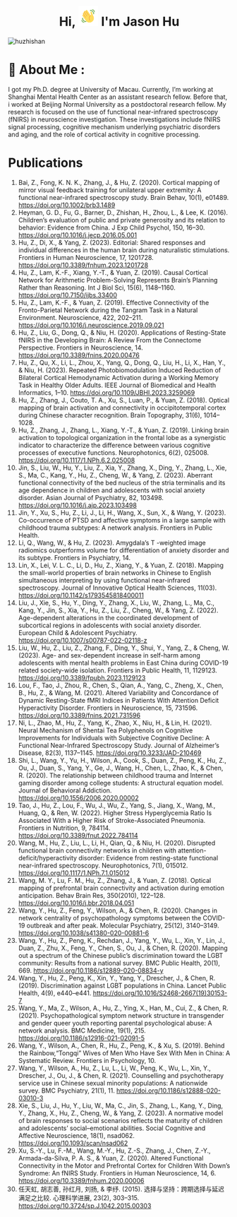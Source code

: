 <h1 align="center"> Hi, <img src="https://github.com/huzhishan/imgs/blob/main/gif/wave.gif" 
         alt="Waving hand animated gif"
         height="45"
         width="45" /> I'm Jason Hu</h1>

<p align="left"> <img src="https://komarev.com/ghpvc/?username=huzhishan&label=Views&color=blue&style=plastic&style=for-the-badge" alt="huzhishan" /> </p>

# 💫 About Me :
I got my Ph.D. degree at University of Macau.
Currently, I’m working at Shanghai Mental Health Center as an assistant research fellow. 
Before that, i worked at Beijing Normal University as a postdoctoral research fellow.
My research is focused on the use of functional near-infrared spectroscopy (fNIRS) in neuroscience investigation.
These investigations include fNIRS signal processing, cognitive mechanism underlying psychiatric disorders and aging, and the role of cortical activity in cognitive processing.

# Publications
1.	Bai, Z., Fong, K. N. K., Zhang, J., & Hu, Z. (2020). Cortical mapping of mirror visual feedback training for unilateral upper extremity: A functional near-infrared spectroscopy study. Brain Behav, 10(1), e01489. https://doi.org/10.1002/brb3.1489
2.	Heyman, G. D., Fu, G., Barner, D., Zhishan, H., Zhou, L., & Lee, K. (2016). Children’s evaluation of public and private generosity and its relation to behavior: Evidence from China. J Exp Child Psychol, 150, 16–30. https://doi.org/10.1016/j.jecp.2016.05.001
3.	Hu, Z., Di, X., & Yang, Z. (2023). Editorial: Shared responses and individual differences in the human brain during naturalistic stimulations. Frontiers in Human Neuroscience, 17, 1201728. https://doi.org/10.3389/fnhum.2023.1201728
4.	Hu, Z., Lam, K.-F., Xiang, Y.-T., & Yuan, Z. (2019). Causal Cortical Network for Arithmetic Problem-Solving Represents Brain’s Planning Rather than Reasoning. Int J Biol Sci, 15(6), 1148–1160. https://doi.org/10.7150/ijbs.33400
5.	Hu, Z., Lam, K.-F., & Yuan, Z. (2019). Effective Connectivity of the Fronto-Parietal Network during the Tangram Task in a Natural Environment. Neuroscience, 422, 202–211. https://doi.org/10.1016/j.neuroscience.2019.09.021
6.	Hu, Z., Liu, G., Dong, Q., & Niu, H. (2020). Applications of Resting-State fNIRS in the Developing Brain: A Review From the Connectome Perspective. Frontiers in Neuroscience, 14. https://doi.org/10.3389/fnins.2020.00476
7.	Hu, Z., Qu, X., Li, L., Zhou, X., Yang, Q., Dong, Q., Liu, H., Li, X., Han, Y., & Niu, H. (2023). Repeated Photobiomodulation Induced Reduction of Bilateral Cortical Hemodynamic Activation during a Working Memory Task in Healthy Older Adults. IEEE Journal of Biomedical and Health Informatics, 1–10. https://doi.org/10.1109/JBHI.2023.3259069
8.	Hu, Z., Zhang, J., Couto, T. A., Xu, S., Luan, P., & Yuan, Z. (2018). Optical mapping of brain activation and connectivity in occipitotemporal cortex during Chinese character recognition. Brain Topography, 31(6), 1014–1028.
9.	Hu, Z., Zhang, J., Zhang, L., Xiang, Y.-T., & Yuan, Z. (2019). Linking brain activation to topological organization in the frontal lobe as a synergistic indicator to characterize the difference between various cognitive processes of executive functions. Neurophotonics, 6(2), 025008. https://doi.org/10.1117/1.NPh.6.2.025008
10.	Jin, S., Liu, W., Hu, Y., Liu, Z., Xia, Y., Zhang, X., Ding, Y., Zhang, L., Xie, S., Ma, C., Kang, Y., Hu, Z., Cheng, W., & Yang, Z. (2023). Aberrant functional connectivity of the bed nucleus of the stria terminalis and its age dependence in children and adolescents with social anxiety disorder. Asian Journal of Psychiatry, 82, 103498. https://doi.org/10.1016/j.ajp.2023.103498
11.	Jin, Y., Xu, S., Hu, Z., Li, J., Li, H., Wang, X., Sun, X., & Wang, Y. (2023). Co-occurrence of PTSD and affective symptoms in a large sample with childhood trauma subtypes: A network analysis. Frontiers in Public Health.
12.	Li, Q., Wang, W., & Hu, Z. (2023). Amygdala’s T -weighted image radiomics outperforms volume for differentiation of anxiety disorder and its subtype. Frontiers in Psychiatry, 14.
13.	Lin, X., Lei, V. L. C., Li, D., Hu, Z., Xiang, Y., & Yuan, Z. (2018). Mapping the small-world properties of brain networks in Chinese to English simultaneous interpreting by using functional near-infrared spectroscopy. Journal of Innovative Optical Health Sciences, 11(03). https://doi.org/10.1142/s1793545818400011
14.	Liu, J., Xie, S., Hu, Y., Ding, Y., Zhang, X., Liu, W., Zhang, L., Ma, C., Kang, Y., Jin, S., Xia, Y., Hu, Z., Liu, Z., Cheng, W., & Yang, Z. (2022). Age-dependent alterations in the coordinated development of subcortical regions in adolescents with social anxiety disorder. European Child & Adolescent Psychiatry. https://doi.org/10.1007/s00787-022-02118-z
15.	Liu, W., Hu, Z., Liu, Z., Zhang, F., Ding, Y., Shui, Y., Yang, Z., & Cheng, W. (2023). Age- and sex-dependent increase in self-harm among adolescents with mental health problems in East China during COVID-19 related society-wide isolation. Frontiers in Public Health, 11, 1129123. https://doi.org/10.3389/fpubh.2023.1129123
16.	Lou, F., Tao, J., Zhou, R., Chen, S., Qian, A., Yang, C., Zheng, X., Chen, B., Hu, Z., & Wang, M. (2021). Altered Variability and Concordance of Dynamic Resting-State fMRI Indices in Patients With Attention Deficit Hyperactivity Disorder. Frontiers in Neuroscience, 15, 731596. https://doi.org/10.3389/fnins.2021.731596
17.	Ni, L., Zhao, M., Hu, Z., Yang, K., Zhao, X., Niu, H., & Lin, H. (2021). Neural Mechanism of Shentai Tea Polyphenols on Cognitive Improvements for Individuals with Subjective Cognitive Decline: A Functional Near-Infrared Spectroscopy Study. Journal of Alzheimer’s Disease, 82(3), 1137–1145. https://doi.org/10.3233/JAD-210469
18.	Shi, L., Wang, Y., Yu, H., Wilson, A., Cook, S., Duan, Z., Peng, K., Hu, Z., Ou, J., Duan, S., Yang, Y., Ge, J., Wang, H., Chen, L., Zhao, K., & Chen, R. (2020). The relationship between childhood trauma and Internet gaming disorder among college students: A structural equation model. Journal of Behavioral Addiction. https://doi.org/10.1556/2006.2020.00002
19.	Tao, J., Hu, Z., Lou, F., Wu, J., Wu, Z., Yang, S., Jiang, X., Wang, M., Huang, Q., & Ren, W. (2022). Higher Stress Hyperglycemia Ratio Is Associated With a Higher Risk of Stroke-Associated Pneumonia. Frontiers in Nutrition, 9, 784114. https://doi.org/10.3389/fnut.2022.784114
20.	Wang, M., Hu, Z., Liu, L., Li, H., Qian, Q., & Niu, H. (2020). Disrupted functional brain connectivity networks in children with attention-deficit/hyperactivity disorder: Evidence from resting-state functional near-infrared spectroscopy. Neurophotonics, 7(1), 015012. https://doi.org/10.1117/1.NPh.7.1.015012
21.	Wang, M. Y., Lu, F. M., Hu, Z., Zhang, J., & Yuan, Z. (2018). Optical mapping of prefrontal brain connectivity and activation during emotion anticipation. Behav Brain Res, 350(2010), 122–128. https://doi.org/10.1016/j.bbr.2018.04.051
22.	Wang, Y., Hu, Z., Feng, Y., Wilson, A., & Chen, R. (2020). Changes in network centrality of psychopathology symptoms between the COVID-19 outbreak and after peak. Molecular Psychiatry, 25(12), 3140–3149. https://doi.org/10.1038/s41380-020-00881-6
23.	Wang, Y., Hu, Z., Peng, K., Rechdan, J., Yang, Y., Wu, L., Xin, Y., Lin, J., Duan, Z., Zhu, X., Feng, Y., Chen, S., Ou, J., & Chen, R. (2020). Mapping out a spectrum of the Chinese public’s discrimination toward the LGBT community: Results from a national survey. BMC Public Health, 20(1), 669. https://doi.org/10.1186/s12889-020-08834-y
24.	Wang, Y., Hu, Z., Peng, K., Xin, Y., Yang, Y., Drescher, J., & Chen, R. (2019). Discrimination against LGBT populations in China. Lancet Public Health, 4(9), e440–e441. https://doi.org/10.1016/S2468-2667(19)30153-7
25.	Wang, Y., Ma, Z., Wilson, A., Hu, Z., Ying, X., Han, M., Cui, Z., & Chen, R. (2021). Psychopathological symptom network structure in transgender and gender queer youth reporting parental psychological abuse: A network analysis. BMC Medicine, 19(1), 215. https://doi.org/10.1186/s12916-021-02091-5
26.	Wang, Y., Wilson, A., Chen, R., Hu, Z., Peng, K., & Xu, S. (2019). Behind the Rainbow,“Tongqi” Wives of Men Who Have Sex With Men in China: A Systematic Review. Frontiers in Psychology, 10.
27.	Wang, Y., Wilson, A., Hu, Z., Lu, L., Li, W., Peng, K., Wu, L., Xin, Y., Drescher, J., Ou, J., & Chen, R. (2021). Counselling and psychotherapy service use in Chinese sexual minority populations: A nationwide survey. BMC Psychiatry, 21(1), 11. https://doi.org/10.1186/s12888-020-03010-3
28.	Xie, S., Liu, J., Hu, Y., Liu, W., Ma, C., Jin, S., Zhang, L., Kang, Y., Ding, Y., Zhang, X., Hu, Z., Cheng, W., & Yang, Z. (2023). A normative model of brain responses to social scenarios reflects the maturity of children and adolescents’ social–emotional abilities. Social Cognitive and Affective Neuroscience, 18(1), nsad062. https://doi.org/10.1093/scan/nsad062
29.	Xu, S.-Y., Lu, F.-M., Wang, M.-Y., Hu, Z.-S., Zhang, J., Chen, Z.-Y., Armada-da-Silva, P. A. S., & Yuan, Z. (2020). Altered Functional Connectivity in the Motor and Prefrontal Cortex for Children With Down’s Syndrome: An fNIRS Study. Frontiers in Human Neuroscience, 14, 6. https://doi.org/10.3389/fnhum.2020.00006
30.	任天虹, 胡志善, 孙红月, 刘扬, & 李纾. (2015). 选择与坚持：跨期选择与延迟满足之比较. 心理科学进展, 23(2), 303–315. https://doi.org/10.3724/sp.J.1042.2015.00303

